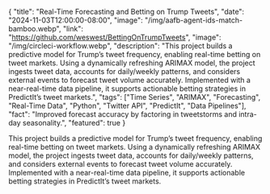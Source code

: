 {
  "title": "Real-Time Forecasting and Betting on Trump Tweets",
  "date": "2024-11-03T12:00:00-08:00",
  "image": "/img/aafb-agent-ids-match-bamboo.webp",
  "link": "https://github.com/weswest/BettingOnTrumpTweets",
  "image": "/img/circleci-workflow.webp",
  "description": "This project builds a predictive model for Trump’s tweet frequency, enabling real-time betting on tweet markets. Using a dynamically refreshing ARIMAX model, the project ingests tweet data, accounts for daily/weekly patterns, and considers external events to forecast tweet volume accurately. Implemented with a near-real-time data pipeline, it supports actionable betting strategies in PredictIt’s tweet markets.",
  "tags": ["Time Series", "ARIMAX", "Forecasting", "Real-Time Data", "Python", "Twitter API", "PredictIt", "Data Pipelines"],
  "fact": "Improved forecast accuracy by factoring in tweetstorms and intra-day seasonality.",
  "featured": true
}


This project builds a predictive model for Trump’s tweet frequency, enabling real-time betting on tweet markets. Using a dynamically refreshing ARIMAX model, the project ingests tweet data, accounts for daily/weekly patterns, and considers external events to forecast tweet volume accurately. Implemented with a near-real-time data pipeline, it supports actionable betting strategies in PredictIt’s tweet markets.

